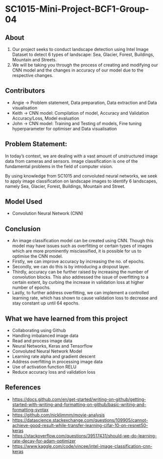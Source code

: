 # SC1015-Mini-Project-BCF1-Group-04

## About 
1. Our project seeks to conduct landscape detection using Intel Image Dataset to detect 6 types of landscape: Sea, Glacier, Forest, Buildings, Mountain and Streets.
2. We will be taking you through the process of creating and modifying our CNN model and the changes in accuracy of our model due to the respective changes.

## Contributors 
- Angie -> Problem statement, Data preparation, Data extraction and Data visualisation
- Keith -> CNN model: Compilation of model, Accuracy and Validation Accuracy/Loss, Model evaluation
- John -> CNN model: Training and Testing of models, Fine tuning hyperparameter for optimiser and Data visualisation 

## Problem Statement: 
In today’s context, we are dealing with a vast amount of unstructured image data from cameras and sensors. Image classification is one of the fundamental problems in the field of computer vision.

By using knowledge from SC1015 and convoluted neural networks, we seek to apply image classification on landscape images to identify 6 landscapes, namely Sea, Glacier, Forest, Buildings, Mountain and Street.

## Model Used 
- Convolution Neural Network (CNN)

## Conclusion
- An image classification model can be created using CNN. Though this model may have issues such as overfitting or certain types of images which are more prominently misclassified, it is possible for us to optimise the CNN model.
- Firstly, we can improve accuracy by increasing the no. of epochs. 
- Secondly, we can do this is by introducing a dropout layer. 
- Thirdly, accuracy can be further raised by  increasing the number of convolution blocks. This also addressed the issue of overfitting to a certain extent, by curbing the increase in validation loss at higher number of epochs. 
- Lastly, to further address overfitting, we can implement a controlled learning rate, which has shown to cause validation loss to decrease and stay constant up until 64 epochs. 

## What we have learned from this project
- Collaborating using Github
- Handling imbalanced image data 
- Read and process image data
- Neural Networks, Keras and Tensorflow
- Convoluted Neural Network Model
- Learning rate alpha and gradient descent
- Address overfitting in processing image data
- Use of activation function RELU
- Reduce accuracy loss and validation loss


## References
- https://docs.github.com/en/get-started/writing-on-github/getting-started-with-writing-and-formatting-on-github/basic-writing-and-formatting-syntax
- https://github.com/nicklimmm/movie-analysis
- https://datascience.stackexchange.com/questions/109905/cannot-achieve-good-result-while-transfer-learning-cifar-10-on-resnet50-keras
- https://stackoverflow.com/questions/39517431/should-we-do-learning-rate-decay-for-adam-optimizer
- https://www.kaggle.com/code/vincee/intel-image-classification-cnn-keras
